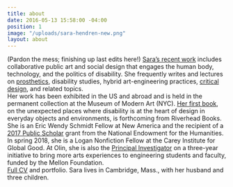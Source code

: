 ```yaml
---
title: about
date: 2016-05-13 15:58:00 -04:00
position: 1
image: "/uploads/sara-hendren-new.png"
layout: about
---
```


(Pardon the mess; finishing up last edits here!)
[Sara’s recent work](#) includes collaborative
public art and social design that engages
the human body, technology, and the
politics of disability. She frequently
writes and lectures on [prosthetics](#),
disability studies, hybrid art-engineering
practices, [critical design](#), and related
topics.\
Her work has been exhibited in
the US and abroad and is held in the
permanent collection at the Museum of
Modern Art (NYC). [Her first book](#), on
the unexpected places where disability
is at the heart of design in everyday
objects and environments, is forthcoming
from Riverhead Books. She is an Eric
Wendy Schmidt Fellow at New America and
the recipient of a [2017 Public Scholar](#)
grant from the National Endowment for
the Humanities. In spring 2018, she is
a Logan Nonfiction Fellow at the Carey
Institute for Global Good. At Olin, she
is also the [Principal Investigator](#) on a
three-year initiative to bring more arts
experiences to engineering students and
faculty, funded by the Mellon Foundation.\
[Full CV](https://drive.google.com/drive/u/0/search?q=CV) and portfolio. Sara lives in Cambridge, Mass., with her husband and three children.
